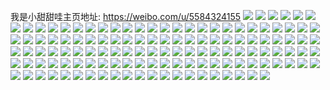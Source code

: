 我是小甜甜哇主页地址: https://weibo.com/u/5584324155 
![](https://wx4.sinaimg.cn/mw2000/0065VfOrly1h8xjz4yhx3j30u0141thy.jpg) 
![](https://wx4.sinaimg.cn/mw2000/0065VfOrly1h8xjz9t0yuj30u0190tmb.jpg) 
![](https://wx4.sinaimg.cn/mw2000/0065VfOrly1h8xjzcybklj30u013zwm1.jpg) 
![](https://wx4.sinaimg.cn/mw2000/0065VfOrly1h8xjz3r9zaj31400u0wrf.jpg) 
![](https://wx4.sinaimg.cn/mw2000/0065VfOrgy1h6vzehawbsj32dc35s7wh.jpg) 
![](https://wx4.sinaimg.cn/mw2000/0065VfOrgy1h6vzeeaeu5j31o0281u0x.jpg) 
![](https://wx4.sinaimg.cn/mw2000/0065VfOrgy1h6vzec4tmvj32801o04qq.jpg) 
![](https://wx4.sinaimg.cn/mw2000/0065VfOrgy1h6vzejjrtjj31o0280u0x.jpg) 
![](https://wx4.sinaimg.cn/mw2000/0065VfOrly1h6mdf68ksmj317l1hcmzc.jpg) 
![](https://wx4.sinaimg.cn/mw2000/0065VfOrgy1h67n4z430sj30u01hc755.jpg) 
![](https://wx4.sinaimg.cn/mw2000/0065VfOrgy1h67n4zh80zj30ok17p0t6.jpg) 
![](https://wx4.sinaimg.cn/mw2000/0065VfOrgy1h67n5nb7olj30wi1ycqv5.jpg) 
![](https://wx4.sinaimg.cn/mw2000/0065VfOrgy1h633okgn1bj31o0280n7t.jpg) 
![](https://wx4.sinaimg.cn/mw2000/0065VfOrgy1h633ohyh5uj31o02804f4.jpg) 
![](https://wx4.sinaimg.cn/mw2000/0065VfOrgy1h633u7bbq6j32c1340npe.jpg) 
![](https://wx4.sinaimg.cn/mw2000/0065VfOrly1h5zla97l4hj30u0140do3.jpg) 
![](https://wx4.sinaimg.cn/mw2000/0065VfOrly1h5zlaaemo2j30sg3qptx2.jpg) 
![](https://wx4.sinaimg.cn/mw2000/0065VfOrly1h5zlikiwb9j30sg1hfnen.jpg) 
![](https://wx4.sinaimg.cn/mw2000/0065VfOrly1h5zlabhp9vj30sg3f94qp.jpg) 
![](https://wx4.sinaimg.cn/mw2000/0065VfOrly1h5zlaxk9a5j30u0140wq4.jpg) 
![](https://wx4.sinaimg.cn/mw2000/0065VfOrly1h5zliignvlj30yg0u0dkg.jpg) 
![](https://wx4.sinaimg.cn/mw2000/0065VfOrly1h5q9pk0945j31jv1swx6p.jpg) 
![](https://wx4.sinaimg.cn/mw2000/0065VfOrly1h5q9plx2gjj31nz25l1kz.jpg) 
![](https://wx4.sinaimg.cn/mw2000/0065VfOrly1h5q9r9jt6sj31nz2804qq.jpg) 
![](https://wx4.sinaimg.cn/mw2000/0065VfOrly1h5fxgivcz8j30sg0vz4h6.jpg) 
![](https://wx4.sinaimg.cn/mw2000/0065VfOrly1h5fxgk8v0aj30sg3jyqv6.jpg) 
![](https://wx4.sinaimg.cn/mw2000/0065VfOrly1h5fxgia8duj30tz1feqk3.jpg) 
![](https://wx4.sinaimg.cn/mw2000/0065VfOrly1h5fxgrmj74j31o02807wi.jpg) 
![](https://wx4.sinaimg.cn/mw2000/0065VfOrly1h5fxgned5vj32dc35snpi.jpg) 
![](https://wx4.sinaimg.cn/mw2000/0065VfOrly1h5fxnaadh2j32c0340qv9.jpg) 
![](https://wx4.sinaimg.cn/mw2000/0065VfOrly1h5da8tv3okj30u01400ze.jpg) 
![](https://wx4.sinaimg.cn/mw2000/0065VfOrly1h4z6bt2ow1j30u0102n7w.jpg) 
![](https://wx4.sinaimg.cn/mw2000/0065VfOrly1h4z6c42aubj30u0140jz9.jpg) 
![](https://wx4.sinaimg.cn/mw2000/0065VfOrly1h4z6caq8rgj30u0140n44.jpg) 
![](https://wx4.sinaimg.cn/mw2000/0065VfOrly1h4z6d411bsj30u00u0q8l.jpg) 
![](https://wx4.sinaimg.cn/mw2000/0065VfOrly1h450w8wq1lj33402c0hdu.jpg) 
![](https://wx4.sinaimg.cn/mw2000/0065VfOrly1h450y0xzipj31xt1mjb2a.jpg) 
![](https://wx4.sinaimg.cn/mw2000/0065VfOrly1h450xywajyj33402c0kjm.jpg) 
![](https://wx4.sinaimg.cn/mw2000/0065VfOrly1h450y3r24yj3280280e82.jpg) 
![](https://wx4.sinaimg.cn/mw2000/0065VfOrly1h450y6radkj33402c07wj.jpg) 
![](https://wx4.sinaimg.cn/mw2000/0065VfOrgy1gy4e6l1blej30u00u0adr.jpg) 
![](https://wx4.sinaimg.cn/mw2000/0065VfOrgy1gy4e6kd0gdj30mi0u0q6u.jpg) 
![](https://wx4.sinaimg.cn/mw2000/0065VfOrgy1gx9z249augj31o02804qq.jpg) 
![](https://wx4.sinaimg.cn/mw2000/0065VfOrgy1gx9z25n98uj31o0280x6q.jpg) 
![](https://wx4.sinaimg.cn/mw2000/0065VfOrgy1gx9z272z7uj32c0340qv6.jpg) 
![](https://wx4.sinaimg.cn/mw2000/0065VfOrgy1gvuu7saxqxj30u0140n7b.jpg) 
![](https://wx4.sinaimg.cn/mw2000/0065VfOrgy1gvuu7dx150j30u015zdpd.jpg) 
![](https://wx4.sinaimg.cn/mw2000/0065VfOrgy1gvuu7dgjohj30u0140qcw.jpg) 
![](https://wx4.sinaimg.cn/mw2000/0065VfOrgy1gvs17o4w0ij31nz27sqv5.jpg) 
![](https://wx4.sinaimg.cn/mw2000/0065VfOrgy1gvs17qayofj31o02807wi.jpg) 
![](https://wx4.sinaimg.cn/mw2000/0065VfOrgy1goio3f66x0j31401hchdt.jpg) 
![](https://wx4.sinaimg.cn/mw2000/0065VfOrgy1goio3xybmij31401hce81.jpg) 
![](https://wx4.sinaimg.cn/mw2000/0065VfOrgy1goio4rxfvsj31401hcu0x.jpg) 
![](https://wx4.sinaimg.cn/mw2000/0065VfOrgy1goinwhf2gcj31401hce81.jpg) 
![](https://wx4.sinaimg.cn/mw2000/0065VfOrly1go2hd3pqn9j31s02dchdw.jpg) 
![](https://wx4.sinaimg.cn/mw2000/0065VfOrly1go2hd7yi51j31s02dc1kz.jpg) 
![](https://wx4.sinaimg.cn/mw2000/0065VfOrly1go2hdez7knj31s02dc7wk.jpg) 
![](https://wx4.sinaimg.cn/mw2000/0065VfOrly1go2hdmggd3j31s02dcb2e.jpg) 
![](https://wx4.sinaimg.cn/mw2000/0065VfOrly1go2hdqi6kxj31s02dckjn.jpg) 
![](https://wx4.sinaimg.cn/mw2000/0065VfOrly1go2hcwzoilj32dc1s0kjo.jpg) 
![](https://wx4.sinaimg.cn/mw2000/0065VfOrgy1gnqqopv7dnj32dc1s0u10.jpg) 
![](https://wx4.sinaimg.cn/mw2000/0065VfOrgy1gnqqpuddo7j31s02dckjo.jpg) 
![](https://wx4.sinaimg.cn/mw2000/0065VfOrgy1gnqqpzymvkj31og2ioe83.jpg) 
![](https://wx4.sinaimg.cn/mw2000/0065VfOrgy1gnqqp3svawj32dc1s07wl.jpg) 
![](https://wx4.sinaimg.cn/mw2000/0065VfOrgy1gnqqovsbzuj31s02dcqv7.jpg) 
![](https://wx4.sinaimg.cn/mw2000/0065VfOrgy1gnqqpnhzafj31c02dcb2a.jpg) 
![](https://wx4.sinaimg.cn/mw2000/0065VfOrgy1gnqqpa7lwkj31s02dcu0z.jpg) 
![](https://wx4.sinaimg.cn/mw2000/0065VfOrgy1gnqqpjyeenj31s02dckjn.jpg) 
![](https://wx4.sinaimg.cn/mw2000/0065VfOrgy1gnqqpey9k4j31s02dcu0y.jpg) 
![](https://wx4.sinaimg.cn/mw2000/0065VfOrgy1gn6lv1t3ktj31hc140kjl.jpg) 
![](https://wx4.sinaimg.cn/mw2000/0065VfOrgy1gn6lv2wotyj31hc140b29.jpg) 
![](https://wx4.sinaimg.cn/mw2000/0065VfOrgy1gn6lwaf8lpj316o1lmx6p.jpg) 
![](https://wx4.sinaimg.cn/mw2000/0065VfOrgy1gn6lvzdv8pj316o1ly7wi.jpg) 
![](https://wx4.sinaimg.cn/mw2000/0065VfOrgy1gmot0087v5j31kw16ohdu.jpg) 
![](https://wx4.sinaimg.cn/mw2000/0065VfOrgy1gmoszxrluxj31400u0niu.jpg) 
![](https://wx4.sinaimg.cn/mw2000/0065VfOrgy1gmoszyw5wtj316o1kwx6p.jpg) 
![](https://wx4.sinaimg.cn/mw2000/0065VfOrgy1gmot04hknmj31kw16oe82.jpg) 
![](https://wx4.sinaimg.cn/mw2000/0065VfOrgy1gmot02rg3vj33402c0hdx.jpg) 
![](https://wx4.sinaimg.cn/mw2000/0065VfOrgy1gmoszx4d2xj31kw18ye81.jpg) 
![](https://wx4.sinaimg.cn/mw2000/0065VfOrgy1gm8k7ofqhwj316o1kwhdt.jpg) 
![](https://wx4.sinaimg.cn/mw2000/0065VfOrgy1gm8k7lkedaj31hc140x6p.jpg) 
![](https://wx4.sinaimg.cn/mw2000/0065VfOrgy1gm8k7mf82cj31hc0oo1kx.jpg) 
![](https://wx4.sinaimg.cn/mw2000/0065VfOrgy1gm8k7nnehmj31401hcb29.jpg) 
![](https://wx4.sinaimg.cn/mw2000/0065VfOrgy1glr5jcaetvj315i1kwx6p.jpg) 
![](https://wx4.sinaimg.cn/mw2000/0065VfOrgy1glr5jd6owij30u00u0gq6.jpg) 
![](https://wx4.sinaimg.cn/mw2000/0065VfOrgy1glc29sqrmtj30u0140nc2.jpg) 
![](https://wx4.sinaimg.cn/mw2000/0065VfOrgy1glc29sbtdpj313q1kwu0x.jpg) 
![](https://wx4.sinaimg.cn/mw2000/0065VfOrgy1glc22t0n45j316o1kw1ky.jpg) 
![](https://wx4.sinaimg.cn/mw2000/0065VfOrgy1glc22tv7hmj313919l7wh.jpg) 
![](https://wx4.sinaimg.cn/mw2000/0065VfOrgy1gk08eijgwyj30u01901kx.jpg) 
![](https://wx4.sinaimg.cn/mw2000/0065VfOrgy1gk08ehqgntj30tz11t1j3.jpg) 
![](https://wx4.sinaimg.cn/mw2000/0065VfOrgy1gk08ekk1z5j30u01907wh.jpg) 
![](https://wx4.sinaimg.cn/mw2000/0065VfOrgy1gk08l4obisj30u01904qp.jpg) 
![](https://wx4.sinaimg.cn/mw2000/0065VfOrgy1gk08eeevm9j30u0190tzz.jpg) 
![](https://wx4.sinaimg.cn/mw2000/0065VfOrgy1gk08ejgi1hj30u0190e81.jpg) 
![](https://wx4.sinaimg.cn/mw2000/0065VfOrgy1gjskvf7y6qj30gc0nwqc7.jpg) 
![](https://wx4.sinaimg.cn/mw2000/0065VfOrgy1gi40d503yuj31hc1z47wi.jpg) 
![](https://wx4.sinaimg.cn/mw2000/0065VfOrgy1gi40d0wd4lj31hc1z4e82.jpg) 
![](https://wx4.sinaimg.cn/mw2000/0065VfOrgy1gi40czeui3j316o1kwx6p.jpg) 
![](https://wx4.sinaimg.cn/mw2000/0065VfOrgy1gi416551gyj31hc1q8qv5.jpg) 
![](https://wx4.sinaimg.cn/mw2000/0065VfOrgy1gi41543euvj315o25sb29.jpg) 
![](https://wx4.sinaimg.cn/mw2000/0065VfOrgy1gi417d4x10j31hc1mj000.jpg) 
![](https://wx4.sinaimg.cn/mw2000/0065VfOrgy1ggtbd6nclyj31hc1z4e82.jpg) 
![](https://wx4.sinaimg.cn/mw2000/0065VfOrgy1ggtclh47wwj316o1kwu0x.jpg) 
![](https://wx4.sinaimg.cn/mw2000/0065VfOrgy1ggtbj61dd8j316o1kw1ky.jpg) 
![](https://wx4.sinaimg.cn/mw2000/0065VfOrgy1ggtc9cis12j316o1kwu0x.jpg) 
![](https://wx4.sinaimg.cn/mw2000/0065VfOrgy1ggtc4jhjs2j316o1kwqv5.jpg) 
![](https://wx4.sinaimg.cn/mw2000/0065VfOrgy1ggtc4m0172j317u13d7wh.jpg) 
![](https://wx4.sinaimg.cn/mw2000/0065VfOrgy1ggtcgz6mv8j30qo0kp77c.jpg) 
![](https://wx4.sinaimg.cn/mw2000/0065VfOrgy1gg4ochow35j31hc1z44qq.jpg) 
![](https://wx4.sinaimg.cn/mw2000/0065VfOrgy1gg4odw1i48j31z41hcb2c.jpg) 
![](https://wx4.sinaimg.cn/mw2000/0065VfOrgy1gg4ocna9usj31hc1z47wh.jpg) 
![](https://wx4.sinaimg.cn/mw2000/0065VfOrgy1gg4ocjn9jkj31z41hcu0x.jpg) 
![](https://wx4.sinaimg.cn/mw2000/0065VfOrgy1gg4oclz716j31z41hc7wi.jpg) 
![](https://wx4.sinaimg.cn/mw2000/0065VfOrgy1gg4ocau57jj31z41hce81.jpg) 
![](https://wx4.sinaimg.cn/mw2000/0065VfOrgy1ge8pjwwznej31o01o0qv6.jpg) 
![](https://wx4.sinaimg.cn/mw2000/0065VfOrgy1ge8pk7ntr9j32c02c0kjq.jpg) 
![](https://wx4.sinaimg.cn/mw2000/0065VfOrgy1ge8pkg8m9bj31o01o0kjm.jpg) 
![](https://wx4.sinaimg.cn/mw2000/0065VfOrgy1ge8pyqp9oyj31901o0hdt.jpg) 
![](https://wx4.sinaimg.cn/mw2000/0065VfOrgy1ge8pky9h00j31901o0qv5.jpg) 
![](https://wx4.sinaimg.cn/mw2000/0065VfOrgy1ge8pkljhttj31901o0npe.jpg) 
![](https://wx4.sinaimg.cn/mw2000/0065VfOrgy1ge2xumzzyuj30u0140qv3.jpg) 
![](https://wx4.sinaimg.cn/mw2000/0065VfOrgy1ge2xu1k4taj31901o0u0x.jpg) 
![](https://wx4.sinaimg.cn/mw2000/0065VfOrgy1gd8vfuhwndj30u01407rc.jpg) 
![](https://wx4.sinaimg.cn/mw2000/0065VfOrgy1gd8vq209v8j30u0140wqd.jpg) 
![](https://wx4.sinaimg.cn/mw2000/0065VfOrgy1gd8wdvgdbvj31400u0qtb.jpg) 
![](https://wx4.sinaimg.cn/mw2000/0065VfOrgy1gd8wiw96b1j31400u0qho.jpg) 
